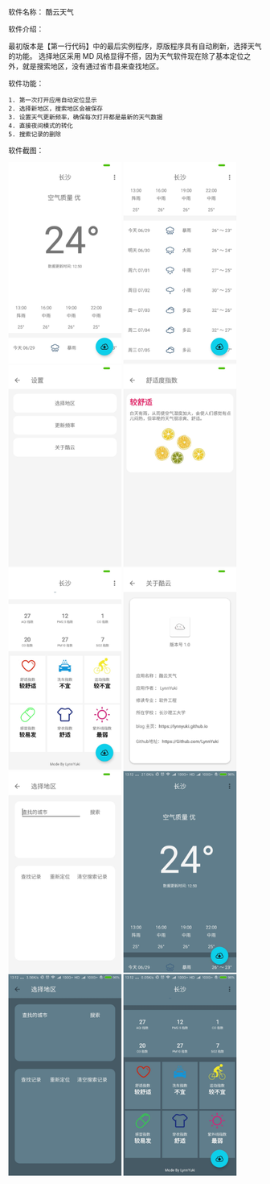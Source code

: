 软件名称：   酷云天气

软件介绍：
  
  
   最初版本是【第一行代码】中的最后实例程序，原版程序具有自动刷新，选择天气的功能。
   选择地区采用 MD 风格显得不搭，因为天气软件现在除了基本定位之外，就是搜索地区，没有通过省市县来查找地区。
   
  
  
软件功能：


    1. 第一次打开应用自动定位显示
    2. 选择新地区，搜索地区会被保存
    3. 设置天气更新频率，确保每次打开都是最新的天气数据
    4. 直接夜间模式的转化
    5. 搜索记录的删除

软件截图：


<img src="/screenshots/1.jpg" width = "225" height = "400" alt="主页"/>
<img src="/screenshots/2.jpg" width = "225" height = "400" alt="主页"/>
<img src="/screenshots/3.jpg" width = "225" height = "400" alt="设置"/>
<img src="/screenshots/4.jpg" width = "225" height = "400" alt="生活指示"/>
<img src="/screenshots/5.jpg" width = "225" height = "400" alt="生活指示"/>
<img src="/screenshots/7.jpg" width = "225" height = "400" alt="关于"/>
<img src="/screenshots/8.jpg" width = "225" height = "400" alt="搜索"/>
<img src="/screenshots/9.jpg" width = "225" height = "400" alt="夜间"/>
<img src="/screenshots/10.jpg" width = "225" height = "400" alt="夜间"/>
<img src="/screenshots/11.jpg" width = "225" height = "400" alt="夜间"/>